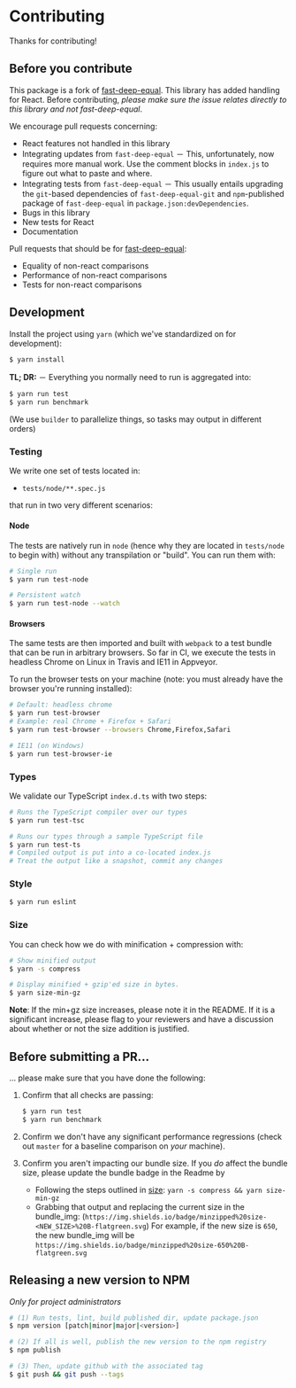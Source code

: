 # Contributing

Thanks for contributing!

## Before you contribute

This package is a fork of [fast-deep-equal](https://github.com/epoberezkin/fast-deep-equal). This library has added handling for React.
Before contributing, _please make sure the issue relates directly to this library and not fast-deep-equal_.

We encourage pull requests concerning:

* React features not handled in this library
* Integrating updates from `fast-deep-equal` － This, unfortunately, now requires more manual work. Use the comment blocks in `index.js`
  to figure out what to paste and where.
* Integrating tests from `fast-deep-equal` － This usually entails upgrading the `git`-based dependencies of `fast-deep-equal-git` and
  `npm`-published package of `fast-deep-equal` in `package.json:devDependencies`.
* Bugs in this library
* New tests for React
* Documentation

Pull requests that should be for [fast-deep-equal](https://github.com/epoberezkin/fast-deep-equal):

* Equality of non-react comparisons
* Performance of non-react comparisons
* Tests for non-react comparisons

## Development

Install the project using `yarn` (which we've standardized on for development):

```sh
$ yarn install
```

**TL; DR:** － Everything you normally need to run is aggregated into:

```sh
$ yarn run test
$ yarn run benchmark
```

(We use `builder` to parallelize things, so tasks may output in different
orders)

### Testing

We write one set of tests located in:

- `tests/node/**.spec.js`

that run in two very different scenarios:

#### Node

The tests are natively run in `node` (hence why they are located in `tests/node`
to begin with) without any transpilation or "build". You can run them with:

```sh
# Single run
$ yarn run test-node

# Persistent watch
$ yarn run test-node --watch
```

#### Browsers

The same tests are then imported and built with `webpack` to a test bundle that
can be run in arbitrary browsers. So far in CI, we execute the tests in headless
Chrome on Linux in Travis and IE11 in Appveyor.

To run the browser tests on your machine (note: you must already have the
browser you're running installed):

```sh
# Default: headless chrome
$ yarn run test-browser
# Example: real Chrome + Firefox + Safari
$ yarn run test-browser --browsers Chrome,Firefox,Safari

# IE11 (on Windows)
$ yarn run test-browser-ie
```

### Types

We validate our TypeScript `index.d.ts` with two steps:

```sh
# Runs the TypeScript compiler over our types
$ yarn run test-tsc

# Runs our types through a sample TypeScript file
$ yarn run test-ts
# Compiled output is put into a co-located index.js
# Treat the output like a snapshot, commit any changes
```

### Style

```sh
$ yarn run eslint
```

### Size

You can check how we do with minification + compression with:

```sh
# Show minified output
$ yarn -s compress

# Display minified + gzip'ed size in bytes.
$ yarn size-min-gz
```

**Note**: If the min+gz size increases, please note it in the README. If it is a significant increase,
please flag to your reviewers and have a discussion about whether or not the size addition is justified.

## Before submitting a PR...

... please make sure that you have done the following:

1. Confirm that all checks are passing:

   ```sh
   $ yarn run test
   $ yarn run benchmark
   ```

2. Confirm we don't have any significant performance regressions (check out `master` for a baseline comparison on _your_ machine).

3. Confirm you aren't impacting our bundle size.
   If you _do_ affect the bundle size, please update the bundle badge in the Readme by
   * Following the steps outlined in [size](#size):
     `yarn -s compress && yarn size-min-gz`
   * Grabbing that output and replacing the current size in the bundle_img: (`https://img.shields.io/badge/minzipped%20size-<NEW_SIZE>%20B-flatgreen.svg`)
     For example, if the new size is `650`, the new bundle_img will be `https://img.shields.io/badge/minzipped%20size-650%20B-flatgreen.svg`

## Releasing a new version to NPM

_Only for project administrators_

```sh
# (1) Run tests, lint, build published dir, update package.json
$ npm version [patch|minor|major|<version>]

# (2) If all is well, publish the new version to the npm registry
$ npm publish

# (3) Then, update github with the associated tag
$ git push && git push --tags
```
